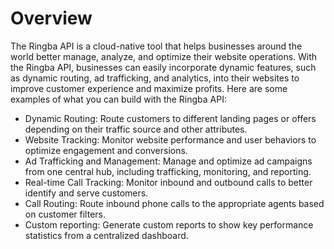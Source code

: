 # Overview

The Ringba API is a cloud-native tool that helps businesses around the world
better manage, analyze, and optimize their website operations. With the Ringba
API, businesses can easily incorporate dynamic features, such as dynamic
routing, ad trafficking, and analytics, into their websites to improve customer
experience and maximize profits. Here are some examples of what you can build
with the Ringba API:

- Dynamic Routing: Route customers to different landing pages or offers
  depending on their traffic source and other attributes.
- Website Tracking: Monitor website performance and user behaviors to optimize
  engagement and conversions.
- Ad Trafficking and Management: Manage and optimize ad campaigns from one
  central hub, including trafficking, monitoring, and reporting.
- Real-time Call Tracking: Monitor inbound and outbound calls to better
  identify and serve customers.
- Call Routing: Route inbound phone calls to the appropriate agents based on
  customer filters.
- Custom reporting: Generate custom reports to show key performance statistics
  from a centralized dashboard.
